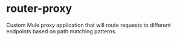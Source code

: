 # router-proxy
Custom Mule proxy application that will route requests to different endpoints based on path matching patterns. 

